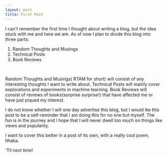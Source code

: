 ```yaml
---
layout: post
title: First Post
---
```

I can't remember the first time I thought about writing a blog, but the idea stuck with me and here we are. As of now I plan to divide this blog into three parts:

1. Random Thoughts and Musings
2. Technical Posts
3. Book Reviews
<br>

Random Thoughts and Musings( RTAM for short) will consist of any interesting thoughts I want to write about. Technical Posts will mainly cover explorations and experiments in machine learning.
Book Reviews will consist of reviews of books(surprise surprise!) that have affected me or have just piqued my interest.

I do not know whether I will one day advertise this blog, but I would lke this post to be a self-reminder that I am doing this for no one but myself. The fun is in the journey and I hope that I will never dwell too much on things like views and popularity.

I want to cover this better in a post of its own, with a really cool poem, Ithaka.

'Til next time!



